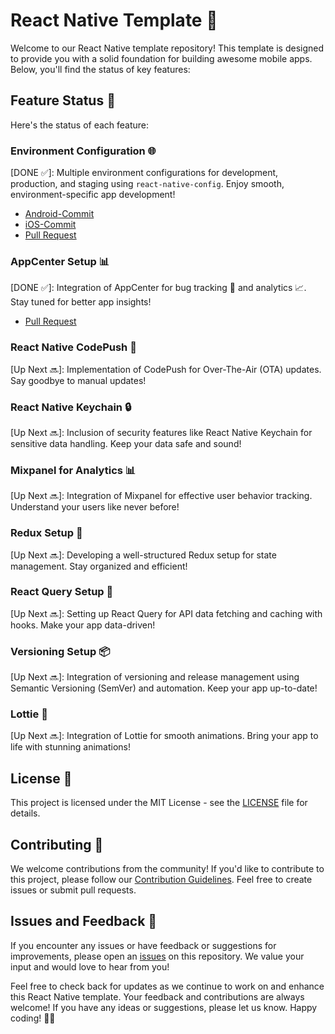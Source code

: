 # React Native Template 🚀

Welcome to our React Native template repository! This template is designed to provide you with a solid foundation for building awesome mobile apps. Below, you'll find the status of key features:

## Feature Status 🌟

Here's the status of each feature:

### Environment Configuration 🌐
[DONE ✅]: Multiple environment configurations for development, production, and staging using `react-native-config`. Enjoy smooth, environment-specific app development!
  - [Android-Commit](https://github.com/iamsrikanthnani/react-native-template/commit/bdae46bbfdb1e835d8d2edc20e911175dc66e242)
  - [iOS-Commit](https://github.com/iamsrikanthnani/react-native-template/commit/49ea94e531e385807ab94847cccc6f7b9e683d31)
  - [Pull Request](https://github.com/iamsrikanthnani/react-native-template/pull/2)

### AppCenter Setup 📊
[DONE ✅]: Integration of AppCenter for bug tracking 🐛 and analytics 📈. Stay tuned for better app insights!
  - [Pull Request](https://github.com/iamsrikanthnani/react-native-template/pull/4)


### React Native CodePush 🚀
[Up Next 🔜]: Implementation of CodePush for Over-The-Air (OTA) updates. Say goodbye to manual updates!
  <!--- [Pull Request](link-to-pull-request) Enable the pull request link when it's ready -->

### React Native Keychain 🔒
[Up Next 🔜]: Inclusion of security features like React Native Keychain for sensitive data handling. Keep your data safe and sound!
  <!--- [Pull Request](link-to-pull-request) Enable the pull request link when it's ready -->

### Mixpanel for Analytics 📊
[Up Next 🔜]: Integration of Mixpanel for effective user behavior tracking. Understand your users like never before!
  <!--- [Pull Request](link-to-pull-request) Enable the pull request link when it's ready -->

### Redux Setup 🚀
[Up Next 🔜]: Developing a well-structured Redux setup for state management. Stay organized and efficient!
  <!--- [Pull Request](link-to-pull-request) Enable the pull request link when it's ready -->

### React Query Setup 🚀
[Up Next 🔜]: Setting up React Query for API data fetching and caching with hooks. Make your app data-driven!
  <!--- [Pull Request](link-to-pull-request) Enable the pull request link when it's ready -->

### Versioning Setup 📦
[Up Next 🔜]: Integration of versioning and release management using Semantic Versioning (SemVer) and automation. Keep your app up-to-date!
  <!--- [Pull Request](link-to-pull-request) Enable the pull request link when it's ready -->

### Lottie 🎉
[Up Next 🔜]: Integration of Lottie for smooth animations. Bring your app to life with stunning animations!
  <!--- [Pull Request](link-to-pull-request) Enable the pull request link when it's ready -->

## License 📄

This project is licensed under the MIT License - see the [LICENSE](LICENSE) file for details.

## Contributing 🤝

We welcome contributions from the community! If you'd like to contribute to this project, please follow our [Contribution Guidelines](CONTRIBUTING.md). Feel free to create issues or submit pull requests.

## Issues and Feedback 📣

If you encounter any issues or have feedback or suggestions for improvements, please open an [issues](https://github.com/iamsrikanthnani/react-native-template/issues) on this repository. We value your input and would love to hear from you!

Feel free to check back for updates as we continue to work on and enhance this React Native template. Your feedback and contributions are always welcome! If you have any ideas or suggestions, please let us know. Happy coding! 🚀📱
